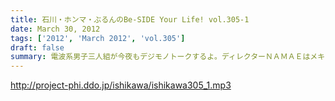 ```yaml
---
title: 石川・ホンマ・ぶるんのBe-SIDE Your Life! vol.305-1
date: March 30, 2012
tags: ['2012', 'March 2012', 'vol.305']
draft: false
summary: 電波系男子三人組が今夜もデジモノトークするよ。ディレクターＮＡＭＡＥはメキシコに高飛びでおやすみです。メヒコ。代打Ｄビーチ
---
```


http://project-phi.ddo.jp/ishikawa/ishikawa305_1.mp3